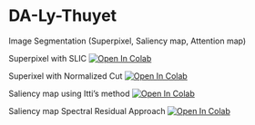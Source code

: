 # DA-Ly-Thuyet
Image Segmentation (Superpixel, Saliency map, Attention map)

Superpixel with SLIC [![Open In Colab](https://colab.research.google.com/assets/colab-badge.svg)](https://colab.research.google.com/github/cq2018-1822-xlav/DA-Ly-Thuyet/blob/main/Superpixel_SLIC/superpixel_slic.ipynb)

Superixel with Normalized Cut [![Open In Colab](https://colab.research.google.com/assets/colab-badge.svg)](https://colab.research.google.com/github/cq2018-1822-xlav/DA-Ly-Thuyet/blob/main/Superpixel_Normalized_Cut/superpixel_normalized_cut.ipynb)

Saliency map using Itti’s method [![Open In Colab](https://colab.research.google.com/assets/colab-badge.svg)](https://colab.research.google.com/github/cq2018-1822-xlav/DA-Ly-Thuyet/blob/main/Saliency_Map/saliency_map.ipynb)

Saliency map Spectral Residual Approach [![Open In Colab](https://colab.research.google.com/assets/colab-badge.svg)](https://colab.research.google.com/github/cq2018-1822-xlav/DA-Ly-Thuyet/blob/main/Saliency_Map/spectral_residual.ipynb)
